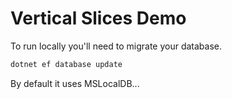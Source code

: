 # Vertical Slices Demo

To run locally you'll need to migrate your database.

```powershell
dotnet ef database update
```

By default it uses MSLocalDB...
